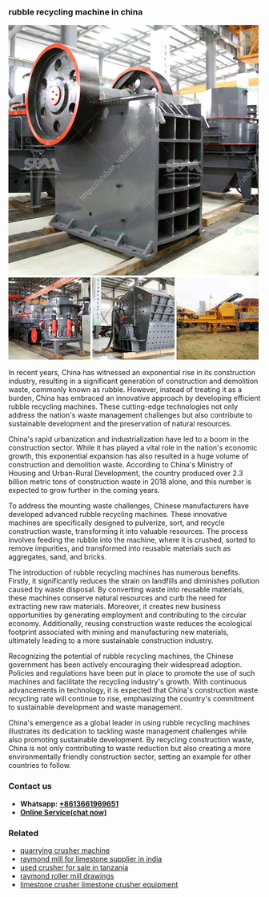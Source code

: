 <h3>rubble recycling machine in china</h3><img src='1703042444.jpg' alt=''><p>In recent years, China has witnessed an exponential rise in its construction industry, resulting in a significant generation of construction and demolition waste, commonly known as rubble. However, instead of treating it as a burden, China has embraced an innovative approach by developing efficient rubble recycling machines. These cutting-edge technologies not only address the nation's waste management challenges but also contribute to sustainable development and the preservation of natural resources.</p><p>China's rapid urbanization and industrialization have led to a boom in the construction sector. While it has played a vital role in the nation's economic growth, this exponential expansion has also resulted in a huge volume of construction and demolition waste. According to China's Ministry of Housing and Urban-Rural Development, the country produced over 2.3 billion metric tons of construction waste in 2018 alone, and this number is expected to grow further in the coming years.</p><p>To address the mounting waste challenges, Chinese manufacturers have developed advanced rubble recycling machines. These innovative machines are specifically designed to pulverize, sort, and recycle construction waste, transforming it into valuable resources. The process involves feeding the rubble into the machine, where it is crushed, sorted to remove impurities, and transformed into reusable materials such as aggregates, sand, and bricks.</p><p>The introduction of rubble recycling machines has numerous benefits. Firstly, it significantly reduces the strain on landfills and diminishes pollution caused by waste disposal. By converting waste into reusable materials, these machines conserve natural resources and curb the need for extracting new raw materials. Moreover, it creates new business opportunities by generating employment and contributing to the circular economy. Additionally, reusing construction waste reduces the ecological footprint associated with mining and manufacturing new materials, ultimately leading to a more sustainable construction industry.</p><p>Recognizing the potential of rubble recycling machines, the Chinese government has been actively encouraging their widespread adoption. Policies and regulations have been put in place to promote the use of such machines and facilitate the recycling industry's growth. With continuous advancements in technology, it is expected that China's construction waste recycling rate will continue to rise, emphasizing the country's commitment to sustainable development and waste management.</p><p>China's emergence as a global leader in using rubble recycling machines illustrates its dedication to tackling waste management challenges while also promoting sustainable development. By recycling construction waste, China is not only contributing to waste reduction but also creating a more environmentally friendly construction sector, setting an example for other countries to follow.</p><h3>Contact us</h3><ul><li><strong>Whatsapp:&nbsp;<a href="https://wa.me/8613661969651">+8613661969651</a></strong></li><li><a href="https://swt.shibang-china.com/?git&amp;zhl&amp;rubble recycling machine in china"><strong>Online Service(chat now)</strong></a></li></ul><h3>Related</h3><ul><li><a href='quarrying crusher machine.md'>quarrying crusher machine</a></li><li><a href='raymond mill for limestone supplier in india.md'>raymond mill for limestone supplier in india</a></li><li><a href='used crusher for sale in tanzania.md'>used crusher for sale in tanzania</a></li><li><a href='raymond roller mill drawings.md'>raymond roller mill drawings</a></li><li><a href='limestone crusher limestone crusher equipment.md'>limestone crusher limestone crusher equipment</a></li></ul>
